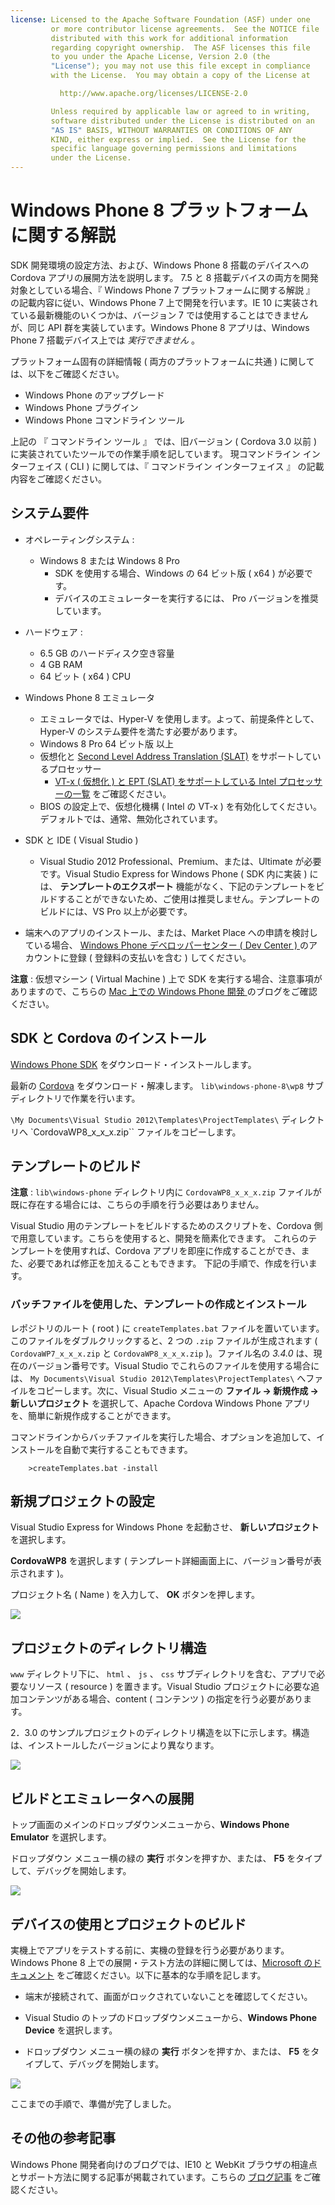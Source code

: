 ```yaml
---
license: Licensed to the Apache Software Foundation (ASF) under one
         or more contributor license agreements.  See the NOTICE file
         distributed with this work for additional information
         regarding copyright ownership.  The ASF licenses this file
         to you under the Apache License, Version 2.0 (the
         "License"); you may not use this file except in compliance
         with the License.  You may obtain a copy of the License at

           http://www.apache.org/licenses/LICENSE-2.0

         Unless required by applicable law or agreed to in writing,
         software distributed under the License is distributed on an
         "AS IS" BASIS, WITHOUT WARRANTIES OR CONDITIONS OF ANY
         KIND, either express or implied.  See the License for the
         specific language governing permissions and limitations
         under the License.
---
```


# Windows Phone 8 プラットフォームに関する解説

SDK 開発環境の設定方法、および、Windows Phone 8 搭載のデバイスへの Cordova アプリの展開方法を説明します。
7.5 と 8 搭載デバイスの両方を開発対象としている場合、『 Windows Phone 7 プラットフォームに関する解説 』 の記載内容に従い、Windows Phone 7 上で開発を行います。IE 10 に実装されている最新機能のいくつかは、バージョン 7 では使用することはできませんが、同じ API 群を実装しています。Windows Phone 8 アプリは、Windows Phone 7 搭載デバイス上では _実行できません_ 。

プラットフォーム固有の詳細情報 ( 両方のプラットフォームに共通 ) に関しては、以下をご確認ください。

- Windows Phone のアップグレード
- Windows Phone プラグイン
- Windows Phone コマンドライン ツール

上記の 『 コマンドライン ツール 』 では、旧バージョン ( Cordova 3.0 以前 ) に実装されていたツールでの作業手順を記しています。
現コマンドライン インターフェイス ( CLI ) に関しては、『 コマンドライン インターフェイス 』 の記載内容をご確認ください。

## システム要件

- オペレーティングシステム :
    - Windows 8 または Windows 8 Pro
        - SDK を使用する場合、Windows の 64 ビット版 ( x64 ) が必要です。
        - デバイスのエミュレーターを実行するには、 Pro バージョンを推奨しています。

- ハードウェア :
    - 6.5 GB のハードディスク空き容量
    - 4 GB RAM
    - 64 ビット ( x64 ) CPU

- Windows Phone 8 エミュレータ
    - エミュレータでは、Hyper-V を使用します。よって、前提条件として、Hyper-V のシステム要件を満たす必要があります。
    - Windows 8 Pro 64 ビット版 以上
    - 仮想化と [Second Level Address Translation (SLAT)](http://en.wikipedia.org/wiki/Second_Level_Address_Translation) をサポートしているプロセッサー
        - [VT-x ( 仮想化 ) と EPT (SLAT) をサポートしている Intel プロセッサーの一覧](http://ark.intel.com/Products/VirtualizationTechnology) をご確認ください。
    - BIOS の設定上で、仮想化機構 ( Intel の VT-x ) を有効化してください。デフォルトでは、通常、無効化されています。

- SDK と IDE ( Visual Studio )
    - Visual Studio 2012 Professional、Premium、または、Ultimate が必要です。Visual Studio Express for Windows Phone ( SDK 内に実装 ) には、 __テンプレートのエクスポート__ 機能がなく、下記のテンプレートをビルドすることができないため、ご使用は推奨しません。テンプレートのビルドには、VS Pro 以上が必要です。

- 端末へのアプリのインストール、または、Market Place への申請を検討している場合、 [Windows Phone デベロッパーセンター ( Dev
Center ) ](http://dev.windowsphone.com/en-us/publish) のアカウントに登録 ( 登録料の支払いを含む ) してください。

__注意__ : 仮想マシーン ( Virtual Machine ) 上で SDK を実行する場合、注意事項がありますので、こちらの [ Mac 上での Windows Phone 開発 ](http://aka.ms/BuildaWP8apponaMac) のブログをご確認ください。

## SDK と Cordova のインストール

[Windows Phone SDK](http://www.microsoft.com/en-us/download/details.aspx?id=35471) をダウンロード・インストールします。

最新の [Cordova](http://phonegap.com/download) をダウンロード・解凍します。
`lib\windows-phone-8\wp8` サブディレクトリで作業を行います。 

`\My Documents\Visual
Studio 2012\Templates\ProjectTemplates\` ディレクトリへ `CordovaWP8_x_x_x.zip`` ファイルをコピーします。

## テンプレートのビルド

__注意__ : `lib\windows-phone` ディレクトリ内に `CordovaWP8_x_x_x.zip` ファイルが既に存在する場合には、こちらの手順を行う必要はありません。

Visual Studio 用のテンプレートをビルドするためのスクリプトを、Cordova 側で用意しています。こちらを使用すると、開発を簡素化できます。
これらのテンプレートを使用すれば、Cordova アプリを即座に作成することができ、また、必要であれば修正を加えることもできます。
下記の手順で、作成を行います。

### バッチファイルを使用した、テンプレートの作成とインストール

レポジトリのルート ( root ) に `createTemplates.bat` ファイルを置いています。このファイルをダブルクリックすると、2 つの `.zip` ファイルが生成されます ( `CordovaWP7_x_x_x.zip` と `CordovaWP8_x_x_x.zip` )。ファイル名の _3.4.0_ は、現在のバージョン番号です。Visual Studio でこれらのファイルを使用する場合には、 `My Documents\Visual Studio 2012\Templates\ProjectTemplates\` へファイルをコピーします。次に、Visual Studio メニューの __ファイル &rarr; 新規作成 &rarr; 新しいプロジェクト__ を選択して、Apache Cordova Windows Phone アプリを、簡単に新規作成することができます。

コマンドラインからバッチファイルを実行した場合、オプションを追加して、インストールを自動で実行することもできます。

        >createTemplates.bat -install

## 新規プロジェクトの設定

Visual Studio Express for Windows Phone を起動させ、 __新しいプロジェクト__ を選択します。

__CordovaWP8__ を選択します ( テンプレート詳細画面上に、バージョン番号が表示されます )。

プロジェクト名 ( Name ) を入力して、 __OK__ ボタンを押します。

![](img/guide/platforms/wp8/StandAloneTemplate.png)

## プロジェクトのディレクトリ構造

`www` ディレクトリ下に、 `html` 、 `js` 、 `css` サブディレクトリを含む、アプリで必要なリソース ( resource ) を置きます。Visual Studio プロジェクトに必要な追加コンテンツがある場合、content ( コンテンツ ) の指定を行う必要があります。

2．3.0 のサンプルプロジェクトのディレクトリ構造を以下に示します。構造は、インストールしたバージョンにより異なります。

![](img/guide/platforms/wp8/projectStructure.png)

## ビルドとエミュレータへの展開

トップ画面のメインのドロップダウンメニューから、__Windows Phone Emulator__ を選択します。

ドロップダウン メニュー横の緑の __実行__ ボタンを押すか、または、 __F5__ をタイプして、デバッグを開始します。

![](img/guide/platforms/wp8/BuildEmulator.png)

## デバイスの使用とプロジェクトのビルド

実機上でアプリをテストする前に、実機の登録を行う必要があります。Windows Phone 8 上での展開・テスト方法の詳細に関しては、[Microsoft のドキュメント](http://msdn.microsoft.com/en-us/library/windowsphone/develop/ff402565(v=vs.105).aspx) をご確認ください。以下に基本的な手順を記します。

- 端末が接続されて、画面がロックされていないことを確認してください。

- Visual Studio のトップのドロップダウンメニューから、__Windows Phone Device__ を選択します。

- ドロップダウン メニュー横の緑の __実行__ ボタンを押すか、または、 __F5__ をタイプして、デバッグを開始します。

![](img/guide/platforms/wp7/wpd.png)

ここまでの手順で、準備が完了しました。

## その他の参考記事

Windows Phone 開発者向けのブログでは、IE10 と WebKit ブラウザの相違点とサポート方法に関する記事が掲載されています。こちらの [ブログ記事](http://blogs.windows.com/windows_phone/b/wpdev/archive/2012/11/15/adapting-your-webkit-optimized-site-for-internet-explorer-10.aspx) をご確認ください。